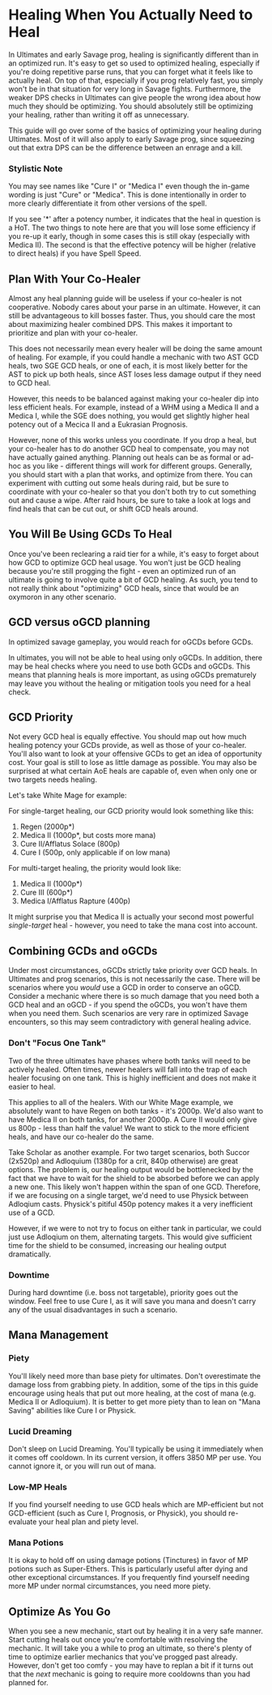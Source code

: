 # Healing When You Actually Need to Heal

In Ultimates and early Savage prog, healing is significantly different than in an optimized run. It's easy to get so
used to optimized healing, especially if you're doing repetitive parse runs, that you can forget what it feels like to
actually heal. On top of that, especially if you prog relatively fast, you simply won't be in that situation for very
long in Savage fights. Furthermore, the weaker DPS checks in Ultimates can give people the wrong idea about how much
they should be optimizing. You should absolutely still be optimizing your healing, rather than writing it off as
unnecessary.

This guide will go over some of the basics of optimizing your healing during Ultimates. Most of it will also apply to
early Savage prog, since squeezing out that extra DPS can be the difference between an enrage and a kill.

### Stylistic Note

You may see names like "Cure I" or "Medica I" even though the in-game wording is just "Cure" or "Medica". This is done
intentionally in order to more clearly differentiate it from other versions of the spell.

If you see '*' after a potency number, it indicates that the heal in question is a HoT. The two things to note here are
that you will lose some efficiency if you re-up it early, though in some cases this is still okay (especially with
Medica II). The second is that the effective potency will be higher (relative to direct heals) if you have Spell Speed.

## Plan With Your Co-Healer

Almost any heal planning guide will be useless if your co-healer is not cooperative. Nobody cares about your parse in an
ultimate. However, it can still be advantageous to kill bosses faster. Thus, you should care the most about maximizing
healer combined DPS. This makes it important to prioritize and plan with your co-healer.

This does not necessarily mean every healer will be doing the same amount of healing. For example, if you could handle a
mechanic with two AST GCD heals, two SGE GCD heals, or one of each, it is most likely better for the AST to pick up both
heals, since AST loses less damage output if they need to GCD heal.

However, this needs to be balanced against making your co-healer dip into less efficient heals. For example, instead of
a WHM using a Medica II and a Medica I, while the SGE does nothing, you would get slightly higher heal potency out of a
Mecica II and a Eukrasian Prognosis.

However, none of this works unless you coordinate. If you drop a heal, but your co-healer has to do another GCD heal to
compensate, you may not have actually gained anything. Planning out heals can be as formal or ad-hoc as you like -
different things will work for different groups. Generally, you should start with a plan that works, and optimize from
there. You can experiment with cutting out some heals during raid, but be sure to coordinate with your co-healer so that
you don't both try to cut something out and cause a wipe. After raid hours, be sure to take a look at logs and find
heals that can be cut out, or shift GCD heals around.

## You Will Be Using GCDs To Heal

Once you've been reclearing a raid tier for a while, it's easy to forget about how GCD to optimize GCD heal usage. You
won't just be GCD healing because you're still progging the fight - even an optimized run of an ultimate is going to
involve quite a bit of GCD healing. As such, you tend to not really think about "optimizing" GCD heals, since that would
be an oxymoron in any other scenario.

## GCD versus oGCD planning

In optimized savage gameplay, you would reach for oGCDs before GCDs.

In ultimates, you will not be able to heal using only oGCDs. In addition, there may be heal checks where you need to use
both GCDs and oGCDs. This means that planning heals is more important, as using oGCDs prematurely may leave you without
the healing or mitigation tools you need for a heal check.

## GCD Priority

Not every GCD heal is equally effective. You should map out how much healing potency your GCDs provide, as well as those
of your co-healer. You'll also want to look at your offensive GCDs to get an idea of opportunity cost. Your goal is
still to lose as little damage as possible. You may also be surprised at what certain AoE heals are capable of, even
when only one or two targets needs healing.

Let's take White Mage for example:

For single-target healing, our GCD priority would look something like this:

1. Regen (2000p*)
2. Medica II (1000p*, but costs more mana)
3. Cure II/Afflatus Solace (800p)
4. Cure I (500p, only applicable if on low mana)

For multi-target healing, the priority would look like:

1. Medica II (1000p*)
2. Cure III (600p*)
3. Medica I/Afflatus Rapture (400p)

It might surprise you that Medica II is actually your second most powerful *single-target* heal - however, you need to
take the mana cost into account.

## Combining GCDs and oGCDs

Under most circumstances, oGCDs strictly take priority over GCD heals. In Ultimates and prog scenarios, this is not
necessarily the case. There will be scenarios where you *would* use a GCD in order to conserve an oGCD. Consider a
mechanic where there is so much damage that you need both a GCD heal and an oGCD - if you spend the oGCDs, you won't
have them when you need them. Such scenarios are very rare in optimized Savage encounters, so this may seem
contradictory with general healing advice.

### Don't "Focus One Tank"

Two of the three ultimates have phases where both tanks will need to be actively healed. Often times, newer healers will
fall into the trap of each healer focusing on one tank. This is highly inefficient and does not make it easier to heal.

This applies to all of the healers. With our White Mage example, we absolutely want to have Regen on both tanks - it's
2000p. We'd also want to have Medica II on both tanks, for another 2000p. A Cure II would only give us 800p - less than
half the value! We want to stick to the more efficient heals, and have our co-healer do the same.

Take Scholar as another example. For two target scenarios, both Succor (2x520p) and Adloquium (1380p for a crit, 840p
otherwise) are great options. The problem is, our healing output would be bottlenecked by the fact that we have to wait
for the shield to be absorbed before we can apply a new one. This likely won't happen within the span of one GCD.
Therefore, if we are focusing on a single target, we'd need to use Physick between Adloqium casts. Physick's pitiful
450p potency makes it a very inefficient use of a GCD.

However, if we were to not try to focus on either tank in particular, we could just use Adloqium on them, alternating
targets. This would give sufficient time for the shield to be consumed, increasing our healing output dramatically.

### Downtime

During hard downtime (i.e. boss not targetable), priority goes out the window. Feel free to use Cure I, as it will save
you mana and doesn't carry any of the usual disadvantages in such a scenario.

## Mana Management

### Piety

You'll likely need more than base piety for ultimates. Don't overestimate the damage loss from grabbing piety. In
addition, some of the tips in this guide encourage using heals that put out more healing, at the cost of mana (e.g.
Medica II or Adloquium). It is better to get more piety than to lean on "Mana Saving" abilities like Cure I or Physick.

### Lucid Dreaming

Don't sleep on Lucid Dreaming. You'll typically be using it immediately when it comes off cooldown. In its current
version, it offers 3850 MP per use. You cannot ignore it, or you will run out of mana.

### Low-MP Heals

If you find yourself needing to use GCD heals which are MP-efficient but not GCD-efficient (such as Cure I, Prognosis,
or Physick), you should re-evaluate your heal plan and piety level.

### Mana Potions

It is okay to hold off on using damage potions (Tinctures) in favor of MP potions such as Super-Ethers. This is
particularly useful after dying and other exceptional circumstances. If you frequently find yourself needing more MP
under normal circumstances, you need more piety.

## Optimize As You Go

When you see a new mechanic, start out by healing it in a very safe manner. Start cutting heals out once you're
comfortable with resolving the mechanic. It will take you a while to prog an ultimate, so there's plenty of time to
optimize earlier mechanics that you've progged past already. However, don't get too comfy - you may have to replan a bit
if it turns out that the *next* mechanic is going to require more cooldowns than you had planned for.